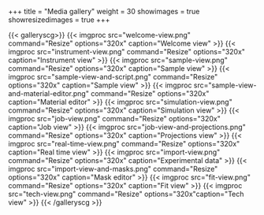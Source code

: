 +++
title = "Media gallery"
weight = 30
showimages = true
showresizedimages = true
+++

{{< galleryscg>}}
{{< imgproc src="welcome-view.png" command="Resize" options="320x" caption="Welcome view" >}}
{{< imgproc src="instrument-view.png" command="Resize" options="320x" caption="Instrument view" >}}
{{< imgproc src="sample-view.png" command="Resize" options="320x" caption="Sample view" >}}
{{< imgproc src="sample-view-and-script.png" command="Resize" options="320x" caption="Sample view" >}}
{{< imgproc src="sample-view-and-material-editor.png" command="Resize" options="320x" caption="Material editor" >}}
{{< imgproc src="simulation-view.png" command="Resize" options="320x" caption="Simulation view" >}}
{{< imgproc src="job-view.png" command="Resize" options="320x" caption="Job view" >}}
{{< imgproc src="job-view-and-projections.png" command="Resize" options="320x" caption="Projections view" >}}
{{< imgproc src="real-time-view.png" command="Resize" options="320x" caption="Real time view" >}}
{{< imgproc src="import-view.png" command="Resize" options="320x" caption="Experimental data" >}}
{{< imgproc src="import-view-and-masks.png" command="Resize" options="320x" caption="Mask editor" >}}
{{< imgproc src="fit-view.png" command="Resize" options="320x" caption="Fit view" >}}
{{< imgproc src="tech-view.png" command="Resize" options="320x"caption="Tech view" >}}
{{< /galleryscg >}}
